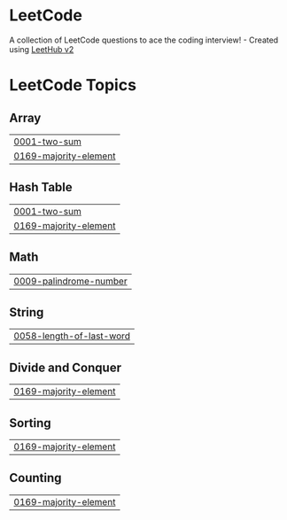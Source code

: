 # LeetCode
A collection of LeetCode questions to ace the coding interview! - Created using [LeetHub v2](https://github.com/arunbhardwaj/LeetHub-2.0)

<!---LeetCode Topics Start-->
# LeetCode Topics
## Array
|  |
| ------- |
| [0001-two-sum](https://github.com/juniniv3/LeetCode/tree/master/0001-two-sum) |
| [0169-majority-element](https://github.com/juniniv3/LeetCode/tree/master/0169-majority-element) |
## Hash Table
|  |
| ------- |
| [0001-two-sum](https://github.com/juniniv3/LeetCode/tree/master/0001-two-sum) |
| [0169-majority-element](https://github.com/juniniv3/LeetCode/tree/master/0169-majority-element) |
## Math
|  |
| ------- |
| [0009-palindrome-number](https://github.com/juniniv3/LeetCode/tree/master/0009-palindrome-number) |
## String
|  |
| ------- |
| [0058-length-of-last-word](https://github.com/juniniv3/LeetCode/tree/master/0058-length-of-last-word) |
## Divide and Conquer
|  |
| ------- |
| [0169-majority-element](https://github.com/juniniv3/LeetCode/tree/master/0169-majority-element) |
## Sorting
|  |
| ------- |
| [0169-majority-element](https://github.com/juniniv3/LeetCode/tree/master/0169-majority-element) |
## Counting
|  |
| ------- |
| [0169-majority-element](https://github.com/juniniv3/LeetCode/tree/master/0169-majority-element) |
<!---LeetCode Topics End-->